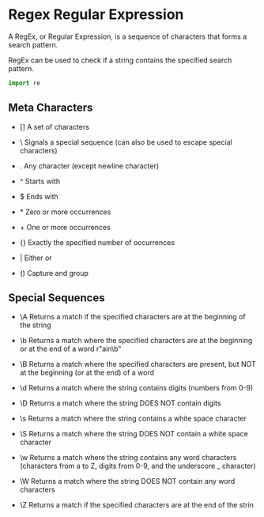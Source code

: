 # Regex Regular Expression

A RegEx, or Regular Expression, is a sequence of characters that forms a search pattern.

RegEx can be used to check if a string contains the specified search pattern.

```Python
import re
```
## Meta Characters
* [] A set of characters 

* \ Signals a special sequence (can also be used to escape special characters)

* . Any character (except newline character)

* ^ Starts with

* $ Ends with

* \* Zero or more occurrences

* \+ One or more occurrences

* {} Exactly the specified number of occurrences

* | Either or

* () Capture and group

## Special Sequences
* \A Returns a match if the specified characters are at the beginning of the string
* \b Returns a match where the specified characters are at the beginning or at the end of a word r"ain\b"
* \B Returns a match where the specified characters are present, but NOT at the beginning (or at the end) of a word

* \d Returns a match where the string contains digits (numbers from 0-9)
* \D Returns a match where the string DOES NOT contain digits
* \s Returns a match where the string contains a white space character
* \S Returns a match where the string DOES NOT contain a white space character
* \w Returns a match where the string contains any word characters (characters from a to Z, digits from 0-9, and the underscore _ character)
* \W Returns a match where the string DOES NOT contain any word characters
* \Z Returns a match if the specified characters are at the end of the strin

